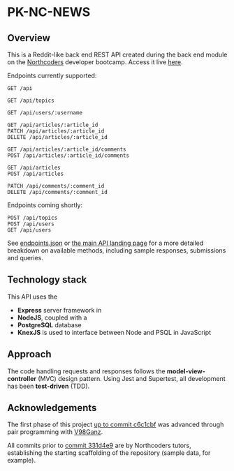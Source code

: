 # PK-NC-NEWS

## Overview 

This is a Reddit-like back end REST API created during the back end module on the [Northcoders](https://northcoders.com/) developer bootcamp. Access it live [here](https://pk-nc-news.herokuapp.com/api).

Endpoints currently supported:

```http
GET /api

GET /api/topics

GET /api/users/:username

GET /api/articles/:article_id
PATCH /api/articles/:article_id
DELETE /api/articles/:article_id

GET /api/articles/:article_id/comments
POST /api/articles/:article_id/comments

GET /api/articles
POST /api/articles

PATCH /api/comments/:comment_id
DELETE /api/comments/:comment_id

```
Endpoints coming shortly:

```http
POST /api/topics
POST /api/users
GET /api/users
```
See [endpoints.json](https://github.com/galambborong/pk-nc-news/blob/master/endpoints.json) or [the main API landing page](https://pk-nc-news.herokuapp.com/api) for a more detailed breakdown on available methods, including sample responses, submissions and queries.

## Technology stack

This API uses the 

- **Express** server framework in 
- **NodeJS**, coupled with a 
- **PostgreSQL** database
- **KnexJS** is used to interface between Node and PSQL in JavaScript

## Approach

The code handling requests and responses follows the **model-view-controller** (MVC) design pattern. Using Jest and Supertest, all development has been **test-driven** (TDD). 

## Acknowledgements

The first phase of this project [up to commit c6c1cbf](https://github.com/galambborong/pk-nc-news/commit/c6c1cbf1b61386febc2f14614ecc8af64172204e) was advanced through pair programming with [V98Ganz](https://github.com/V98Ganz). 

All commits prior to [commit 331d4e9](https://github.com/galambborong/pk-nc-news/commit/331d4e92392cb84c8024aa18622aa2a7770c7913) are by Northcoders tutors, establishing the starting scaffolding of the repository (sample data, for example).